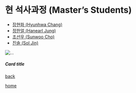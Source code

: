 # **현 석사과정 (Master’s Students)**  
- [장현화 (Hyunhwa Chang)](./HyunhwaChang.md)
- [정한얼 (Hanearl Jung)](./HanearlJung.md)
- [조선우 (Sunwoo Cho)](./SunwooCho.md)
- [진솔 (Sol Jin)](./SolJin.md)

<div class="container"> 
  <div class="row"> 
    <div class="col-3"> 
      <div class="card">
        <img src="https://github.com/idslab-snu/idslab-snu.github.io/blob/master/pic/members/SolJin.jpeg" class="card-img-top" alt="...">
          <div class="card-body">
            <h5 class="card-title">Card title</h5> 
        </div> 
      </div> 
    </div> 
    <div class="col-3"></div> 
    <div class="col-3"></div> 
    <div class="col-3"></div> 
  </div> 
  <div class="row"> 
    <div class="col-3"></div> 
    <div class="col-3"></div> 
    <div class="col-3"></div> 
    <div class="col-3"></div> 
  </div> 
</div>



[back](../)

[home](../../index.md)
